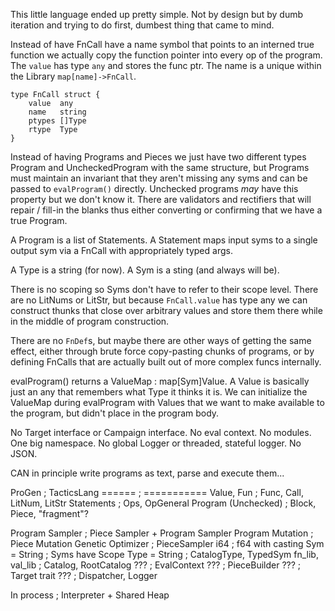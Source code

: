This little language ended up pretty simple.
Not by design but by dumb iteration and trying to do first, dumbest thing that came to mind.


Instead of have FnCall have a name symbol that points to an interned true function we actually
copy the function pointer into every op of the program. The `value` has type `any` and stores
the func ptr. The name is a unique within the Library `map[name]->FnCall`.

    type FnCall struct {
    	value  any
    	name   string
    	ptypes []Type
    	rtype  Type
    }

Instead of having Programs and Pieces we just have two different types Program and UncheckedProgram
with the same structure, but Programs must maintain an invariant that they aren't missing any syms
and can be passed to `evalProgram()` directly. Unchecked programs _may_ have this property but we
don't know it. There are validators and rectifiers that will repair / fill-in the blanks thus either
converting or confirming that we have a true Program.

A Program is a list of Statements.
A Statement maps input syms to a single output sym via a FnCall with appropriately typed args.

A Type is a string (for now).
A Sym is a sting (and always will be).

There is no scoping so Syms don't have to refer to their scope level.
There are no LitNums or LitStr, but because `FnCall.value` has type any we can construct thunks that
close over arbitrary values and store them there while in the middle of program construction.

There are no `FnDef`s, but maybe there are other ways of getting the same effect, either through
brute force copy-pasting chunks of programs, or by defining FnCalls that are actually built out
of more complex funcs internally. 

evalProgram() returns a ValueMap : map[Sym]Value. 
A Value is basically just an any that remembers what Type it thinks it is.
We can initialize the ValueMap during evalProgram with Values that
we want to make available to the program, but didn't place in the program body.

No Target interface or Campaign interface. No eval context. No modules. One big namespace.
No global Logger or threaded, stateful logger. No JSON.

CAN in principle write programs as text, parse and execute them... 


ProGen              ; TacticsLang 
======              ; =========== 
Value, Fun          ; Func, Call, LitNum, LitStr 
Statements          ; Ops, OpGeneral
Program (Unchecked) ; Block, Piece, "fragment"?

Program Sampler     ; Piece Sampler + Program Sampler
Program Mutation    ; Piece Mutation
Genetic Optimizer   ; PieceSampler
i64                 ; f64 with casting
Sym = String        ; Syms have Scope
Type = String       ; CatalogType, TypedSym
fn_lib, val_lib     ; Catalog, RootCatalog
???                 ; EvalContext
???                 ; PieceBuilder
???                 ; Target trait
??? ; Dispatcher, Logger

In process          ; Interpreter + Shared Heap

